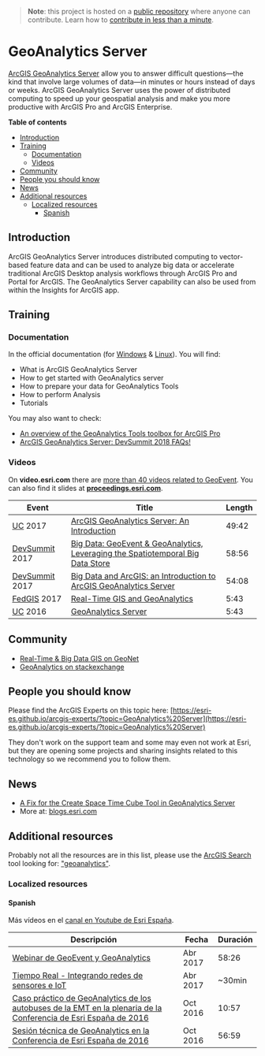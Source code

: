 > **Note**: this project is hosted on a [public repository](https://github.com/hhkaos/awesome-arcgis) where anyone can contribute. Learn how to [contribute in less than a minute](https://github.com/hhkaos/awesome-arcgis/blob/master/CONTRIBUTING.md#contributions).

# GeoAnalytics Server

[ArcGIS GeoAnalytics Server](http://www.esri.com/arcgis/products/geoanalytics-server) allow you to answer difficult questions—the kind that involve large volumes of data—in minutes or hours instead of days or weeks. ArcGIS GeoAnalytics Server uses the power of distributed computing to speed up your geospatial analysis and make you more productive with ArcGIS Pro and ArcGIS Enterprise.

<!-- START doctoc generated TOC please keep comment here to allow auto update -->
<!-- DON'T EDIT THIS SECTION, INSTEAD RE-RUN doctoc TO UPDATE -->
**Table of contents**

- [Introduction](#introduction)
- [Training](#training)
  - [Documentation](#documentation)
  - [Videos](#videos)
- [Community](#community)
- [People you should know](#people-you-should-know)
- [News](#news)
- [Additional resources](#additional-resources)
  - [Localized resources](#localized-resources)
    - [Spanish](#spanish)

<!-- END doctoc generated TOC please keep comment here to allow auto update -->

## Introduction
ArcGIS GeoAnalytics Server introduces distributed computing to vector-based feature data and can be used to analyze big data or accelerate traditional ArcGIS Desktop analysis workflows through ArcGIS Pro and Portal for ArcGIS. The GeoAnalytics Server capability can also be used from within the Insights for ArcGIS app.

## Training

### Documentation

In the official documentation (for [Windows](http://server.arcgis.com/en/server/latest/get-started/windows/what-is-arcgis-geoanalytics-server-.htm) & [Linux](http://server.arcgis.com/en/server/latest/get-started/linux/what-is-arcgis-geoanalytics-server-.htm)). You will find:

* What is ArcGIS GeoAnalytics Server
* How to get started with GeoAnalytics server
* How to prepare your data for GeoAnalytics Tools
* How to perform Analysis
* Tutorials

You may also want to check:

* [An overview of the GeoAnalytics Tools toolbox for ArcGIS Pro](https://pro.arcgis.com/en/pro-app/tool-reference/big-data-analytics/an-overview-of-the-big-data-analytics-toolbox.htm)
* [ArcGIS GeoAnalytics Server: DevSummit 2018 FAQs!](https://www.esri.com/arcgis-blog/products/arcgis-enterprise/analytics/arcgis-geoanalytics-server-devsummit-2018-faqs/)

### Videos

On **video.esri.com** there are [more than 40 videos related to GeoEvent](http://www.esri.com/videos/search?q=geoanalytics#?sortby=recent&channels=esri,Events,ArcGIS,Industries,ArcGIS,esri). You can also find it slides at [**proceedings.esri.com**](https://www.google.es/webhp?sourceid=chrome-instant&ion=1&espv=2&ie=UTF-8#q=geoevent+site:proceedings.esri.com).


|Event|Title|Length|
|---|---|---|
|[UC](http://www.esri.com/about/events/uc) 2017|[ArcGIS GeoAnalytics Server: An Introduction](https://www.youtube.com/watch?v=LHx-jZJjzRk)|49:42
|[DevSummit](http://www.esri.com/events/devsummit) 2017|[Big Data: GeoEvent & GeoAnalytics, Leveraging the Spatiotemporal Big Data Store](https://www.youtube.com/watch?v=-gnWpOrv7-4)|58:56
|[DevSummit](http://www.esri.com/events/devsummit) 2017|[Big Data and ArcGIS: an Introduction to ArcGIS GeoAnalytics Server](https://www.youtube.com/watch?v=Xu_qrKzL1_Q)|54:08
|[FedGIS](http://www.esri.com/events/federal) 2017|[Real-Time GIS and GeoAnalytics](https://www.youtube.com/watch?v=OaodLd--Muk)|5:43
|[UC](http://www.esri.com/about/events/uc) 2016|[GeoAnalytics Server](https://www.youtube.com/watch?v=tydfltQcy8A)|5:43

## Community
* [Real-Time & Big Data GIS on GeoNet](https://community.esri.com/groups/real-time-gis)
* [GeoAnalytics on stackexchange](https://gis.stackexchange.com/search?q=geoanalytics)

## People you should know
Please find the ArcGIS Experts on this topic here: [https://esri-es.github.io/arcgis-experts/?topic=GeoAnalytics%20Server](https://esri-es.github.io/arcgis-experts/?topic=GeoAnalytics%20Server)

They don't work on the support team and some may even not work at Esri,
but they are opening some projects and sharing insights related to this
technology so we recommend you to follow them.

## News
* [A Fix for the Create Space Time Cube Tool in GeoAnalytics Server](https://blogs.esri.com/esri/arcgis/2017/07/18/a-fix-for-the-create-space-time-cube-tool-in-geoanalytics-server/)
* More at: [blogs.esri.com](https://www.esri.com/search?filter=Blogs&q=geoanalytics&search=Search)


## Additional resources

Probably not all the resources are in this list, please use the [ArcGIS Search](https://esri-es.github.io/arcgis-search/) tool looking for: ["geoanalytics"](https://esri-es.github.io/arcgis-search/?search="geoanalytics"&utm_campaign=awesome-list&utm_source=awesome-list&utm_medium=page).

### Localized resources

#### Spanish

Más vídeos en el [canal en Youtube de Esri España](https://www.youtube.com/user/esriSpainTV/search?query=geoanalytics).

|Descripción|Fecha|Duración|
|---|---|---|
|[Webinar de GeoEvent y GeoAnalytics](https://youtu.be/dgahu7MgXoA)|Abr 2017|58:26
|[Tiempo Real - Integrando redes de sensores e IoT](https://youtu.be/p6QjUROOZKY?t=49m7s)|Abr 2017|~30min
|[Caso práctico de GeoAnalytics de los autobuses de la EMT en la plenaria de la Conferencia de Esri España de 2016](https://youtu.be/s7BW1PbyRj8)|Oct 2016|10:57
|[Sesión técnica de GeoAnalytics en la Conferencia de Esri España de 2016](https://youtu.be/uATC_Cunf8o)|Oct 2016|56:59
